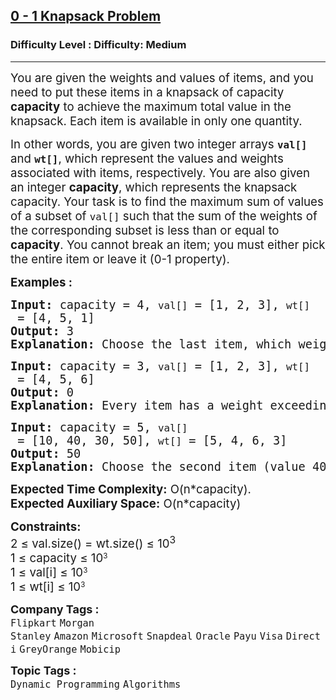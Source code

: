 <h2><a href="https://www.geeksforgeeks.org/problems/0-1-knapsack-problem0945/1?page=1&company=Oracle&sortBy=submissions">0 - 1 Knapsack Problem</a></h2><h3>Difficulty Level : Difficulty: Medium</h3><hr><div class="problems_problem_content__Xm_eO"><p><span style="font-size: 14pt;">You are given the weights and values of items, and you need to put these items in a knapsack of capacity <strong>capacity</strong> to achieve the maximum total value in the knapsack. Each item is available in only one quantity.</span></p>
<p><span style="font-size: 14pt;">In other words, you are given two integer arrays <strong><code>val[]</code></strong> and <strong><code>wt[]</code></strong>, which represent the values and weights associated with items, respectively. You are also given an integer <strong>capacity</strong>, which represents the knapsack capacity. Your task is to find the maximum sum of values of a subset of <code>val[]</code> such that the sum of the weights of the corresponding subset is less than or equal to <strong>capacity</strong>. You cannot break an item; you must either pick the entire item or leave it (0-1 property).</span></p>
<p><span style="font-size: 14pt;"><strong>Examples :</strong></span></p>
<pre><span style="font-size: 14pt;"><strong>Input: </strong>capacity = 4, <code>val[]</code> = [1, 2, 3], <code>wt[]</code> = [4, 5, 1] <br><strong>Output: </strong>3<br><strong>Explanation: </strong>Choose the last item, which weighs 1 unit and has a value of 3.</span></pre>
<pre><span style="font-size: 14pt;"><strong>Input:</strong> capacity = 3, <code>val[]</code> = [1, 2, 3], <code>wt[]</code> = [4, 5, 6] <br><strong>Output: </strong>0<br><strong>Explanation: </strong>Every item has a weight exceeding the knapsack's capacity (3).</span></pre>
<pre><span style="font-size: 14pt;"><strong>Input:</strong> capacity = 5, <code>val[]</code> = [10, 40, 30, 50], <code>wt[]</code> = [5, 4, 6, 3] <br><strong>Output: </strong>50<br><strong>Explanation: </strong>Choose the second item (value 40, weight 4) and the fourth item (value 50, weight 3) for a total weight of 7, which exceeds the capacity. Instead, pick the last item (value 50, weight 3) for a total value of 50.</span></pre>
<p><span style="font-size: 14pt;"><strong>Expected Time Complexity:</strong> O(n*capacity).<br><strong>Expected Auxiliary Space:</strong> O(n*capacity)</span></p>
<p><span style="font-size: 14pt;"><strong>Constraints:</strong></span><br><span style="font-size: 14pt;">2 ≤ val.size() = wt.size() ≤ 10<sup>3</sup></span><br><span style="font-size: 14pt;">1 ≤ capacity ≤&nbsp;</span><span style="font-size: 18.6667px;">10</span><sup>3</sup><br><span style="font-size: 14pt;">1 ≤ val[i] ≤&nbsp;</span><span style="font-size: 18.6667px;">10</span><sup>3</sup><br><span style="font-size: 14pt;">1 ≤ wt[i] ≤&nbsp;</span><span style="font-size: 18.6667px;">10</span><sup>3</sup></p></div><p><span style=font-size:18px><strong>Company Tags : </strong><br><code>Flipkart</code>&nbsp;<code>Morgan Stanley</code>&nbsp;<code>Amazon</code>&nbsp;<code>Microsoft</code>&nbsp;<code>Snapdeal</code>&nbsp;<code>Oracle</code>&nbsp;<code>Payu</code>&nbsp;<code>Visa</code>&nbsp;<code>Directi</code>&nbsp;<code>GreyOrange</code>&nbsp;<code>Mobicip</code>&nbsp;<br><p><span style=font-size:18px><strong>Topic Tags : </strong><br><code>Dynamic Programming</code>&nbsp;<code>Algorithms</code>&nbsp;